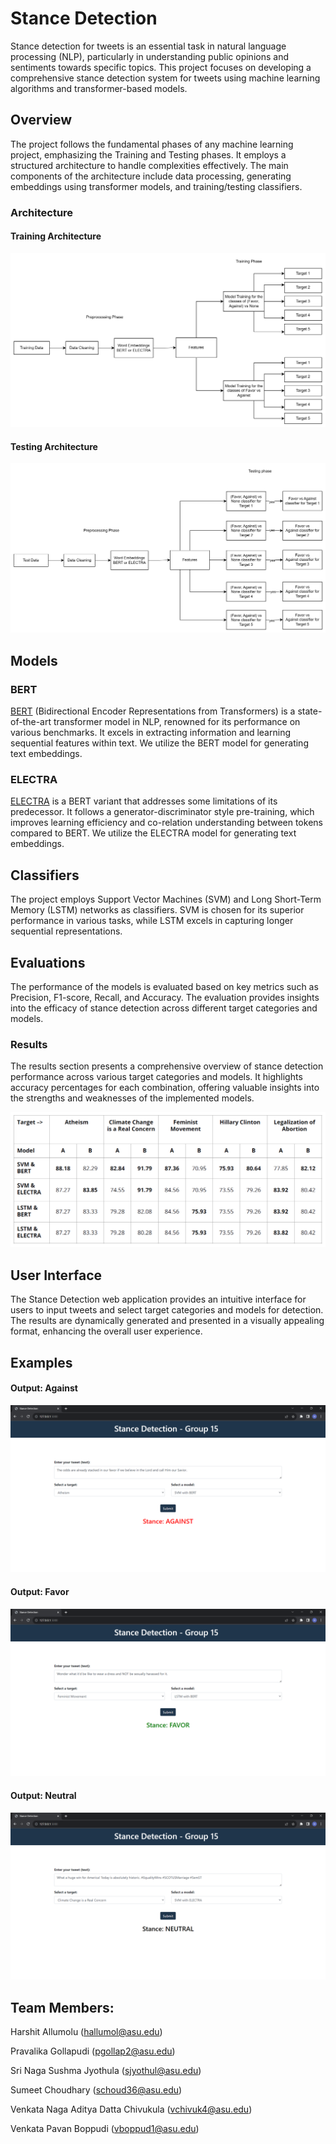 # Stance Detection

Stance detection for tweets is an essential task in natural language processing (NLP), particularly in understanding public opinions and sentiments towards specific topics. This project focuses on developing a comprehensive stance detection system for tweets using machine learning algorithms and transformer-based models.

## Overview

The project follows the fundamental phases of any machine learning project, emphasizing the Training and Testing phases. It employs a structured architecture to handle complexities effectively. The main components of the architecture include data processing, generating embeddings using transformer models, and training/testing classifiers.

### Architecture

#### Training Architecture
![Training Architecture](https://github.com/harshit-asu/Stance-Detection/blob/main/Visualization/Training.png)

#### Testing Architecture
![Testing Architecture](https://github.com/harshit-asu/Stance-Detection/blob/main/Visualization/Testing.png)

## Models

### BERT
[BERT](https://arxiv.org/abs/1810.04805) (Bidirectional Encoder Representations from Transformers) is a state-of-the-art transformer model in NLP, renowned for its performance on various benchmarks. It excels in extracting information and learning sequential features within text. We utilize the BERT model for generating text embeddings.

### ELECTRA
[ELECTRA](https://arxiv.org/abs/2003.10555) is a BERT variant that addresses some limitations of its predecessor. It follows a generator-discriminator style pre-training, which improves learning efficiency and co-relation understanding between tokens compared to BERT. We utilize the ELECTRA model for generating text embeddings.

## Classifiers

The project employs Support Vector Machines (SVM) and Long Short-Term Memory (LSTM) networks as classifiers. SVM is chosen for its superior performance in various tasks, while LSTM excels in capturing longer sequential representations.

## Evaluations

The performance of the models is evaluated based on key metrics such as Precision, F1-score, Recall, and Accuracy. The evaluation provides insights into the efficacy of stance detection across different target categories and models.

### Results
The results section presents a comprehensive overview of stance detection performance across various target categories and models. It highlights accuracy percentages for each combination, offering valuable insights into the strengths and weaknesses of the implemented models.

![Results](https://github.com/harshit-asu/Stance-Detection/blob/main/Visualization/result.png)

## User Interface

The Stance Detection web application provides an intuitive interface for users to input tweets and select target categories and models for detection. The results are dynamically generated and presented in a visually appealing format, enhancing the overall user experience.

## Examples

#### Output: Against
![Example 1: Against](https://github.com/harshit-asu/Stance-Detection/blob/main/Visualization/Against_UI.png)

#### Output: Favor
![Example 2: Favor](https://github.com/harshit-asu/Stance-Detection/blob/main/Visualization/Favor_UI.png)

#### Output: Neutral
![Example 3: Neutral](https://github.com/harshit-asu/Stance-Detection/blob/main/Visualization/Neutral_UI.png)

## Team Members: 

Harshit Allumolu (hallumol@asu.edu)

Pravalika Gollapudi (pgollap2@asu.edu)

Sri Naga Sushma Jyothula (sjyothul@asu.edu)

Sumeet Choudhary (schoud36@asu.edu)

Venkata Naga Aditya Datta Chivukula (vchivuk4@asu.edu)

Venkata Pavan Boppudi (vboppud1@asu.edu)

